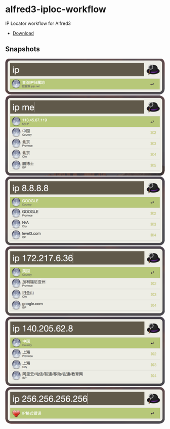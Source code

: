 # alfred3-iploc-workflow
IP Locator workflow for Alfred3
* [Download](https://github.com/taozen/alfred3-iploc-workflow/raw/master/asset/iploc.alfredworkflow)

## Snapshots
<img src="https://github.com/taozen/alfred3-iploc-workflow/raw/master/asset/entry.png" width="600">
<img src="https://github.com/taozen/alfred3-iploc-workflow/raw/master/asset/me.png" width="600">
<img src="https://github.com/taozen/alfred3-iploc-workflow/raw/master/asset/google-dns.png" width="600">
<img src="https://github.com/taozen/alfred3-iploc-workflow/raw/master/asset/google.png" width="600">
<img src="https://github.com/taozen/alfred3-iploc-workflow/raw/master/asset/aliyun.png" width="600">
<img src="https://github.com/taozen/alfred3-iploc-workflow/raw/master/asset/err.png" width="600">
